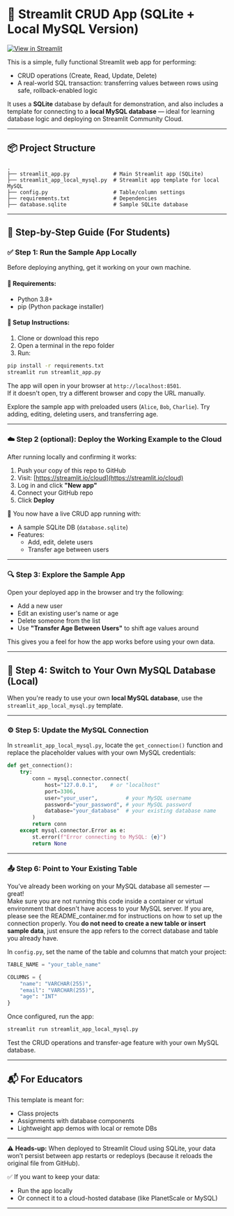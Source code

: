 # 🔧 Streamlit CRUD App (SQLite + Local MySQL Version)

[![View in Streamlit](https://static.streamlit.io/badges/streamlit_badge_black_white.svg)](https://itm220appapptest-cpcjhoquckesa9crpj5ref.streamlit.app)

This is a simple, fully functional Streamlit web app for performing:
- CRUD operations (Create, Read, Update, Delete)
- A real-world SQL transaction: transferring values between rows using safe, rollback-enabled logic

It uses a **SQLite** database by default for demonstration, and also includes a template for connecting to a **local MySQL database** — ideal for learning database logic and deploying on Streamlit Community Cloud.

---

## 📦 Project Structure

```
.
├── streamlit_app.py              # Main Streamlit app (SQLite)
├── streamlit_app_local_mysql.py  # Streamlit app template for local MySQL
├── config.py                     # Table/column settings
├── requirements.txt              # Dependencies
├── database.sqlite               # Sample SQLite database
```

---

## 🚀 Step-by-Step Guide (For Students)

### ✅ Step 1: Run the Sample App Locally

Before deploying anything, get it working on your own machine.

#### 🧰 Requirements:
- Python 3.8+
- pip (Python package installer)

#### 🔧 Setup Instructions:
1. Clone or download this repo
2. Open a terminal in the repo folder
3. Run:

```bash
pip install -r requirements.txt
streamlit run streamlit_app.py
```

The app will open in your browser at `http://localhost:8501`.  
If it doesn't open, try a different browser and copy the URL manually.

Explore the sample app with preloaded users (`Alice`, `Bob`, `Charlie`). Try adding, editing, deleting users, and transferring age.

---

### ☁️ Step 2 (optional): Deploy the Working Example to the Cloud

After running locally and confirming it works:

1. Push your copy of this repo to GitHub
2. Visit: [https://streamlit.io/cloud](https://streamlit.io/cloud)
3. Log in and click **"New app"**
4. Connect your GitHub repo
5. Click **Deploy**

🎉 You now have a live CRUD app running with:
- A sample SQLite DB (`database.sqlite`)
- Features:
  - Add, edit, delete users
  - Transfer age between users

---

### 🔍 Step 3: Explore the Sample App

Open your deployed app in the browser and try the following:

- Add a new user
- Edit an existing user's name or age
- Delete someone from the list
- Use **"Transfer Age Between Users"** to shift age values around

This gives you a feel for how the app works before using your own data.

---

## 🔄 Step 4: Switch to Your Own MySQL Database (Local)

When you're ready to use your own **local MySQL database**, use the `streamlit_app_local_mysql.py` template.

---

### ⚙️ Step 5: Update the MySQL Connection

In `streamlit_app_local_mysql.py`, locate the `get_connection()` function and replace the placeholder values with your own MySQL credentials:

```python
def get_connection():
    try:
        conn = mysql.connector.connect(
            host="127.0.0.1",    # or "localhost"
            port=3306,
            user="your_user",         # your MySQL username
            password="your_password", # your MySQL password
            database="your_database"  # your existing database name
        )
        return conn
    except mysql.connector.Error as e:
        st.error(f"Error connecting to MySQL: {e}")
        return None
```

---

### 📤 Step 6: Point to Your Existing Table

You’ve already been working on your MySQL database all semester — great!  
Make sure you are not running this code inside a container or virtual environment that doesn't have access to your MySQL server. If you are, please see the README_container.md for instructions on how to set up the connection properly.
You **do not need to create a new table or insert sample data**, just ensure the app refers to the correct database and table you already have.

In `config.py`, set the name of the table and columns that match your project:

```python
TABLE_NAME = "your_table_name"

COLUMNS = {
    "name": "VARCHAR(255)",
    "email": "VARCHAR(255)",
    "age": "INT"
}
```

Once configured, run the app:

```bash
streamlit run streamlit_app_local_mysql.py
```

Test the CRUD operations and transfer-age feature with your own MySQL database.

---

## 📬 For Educators

This template is meant for:
- Class projects
- Assignments with database components
- Lightweight app demos with local or remote DBs

---

⚠️ **Heads-up:** When deployed to Streamlit Cloud using SQLite, your data won’t persist between app restarts or redeploys (because it reloads the original file from GitHub).

✅ If you want to keep your data:
- Run the app locally
- Or connect it to a cloud-hosted database (like PlanetScale or MySQL)

---
